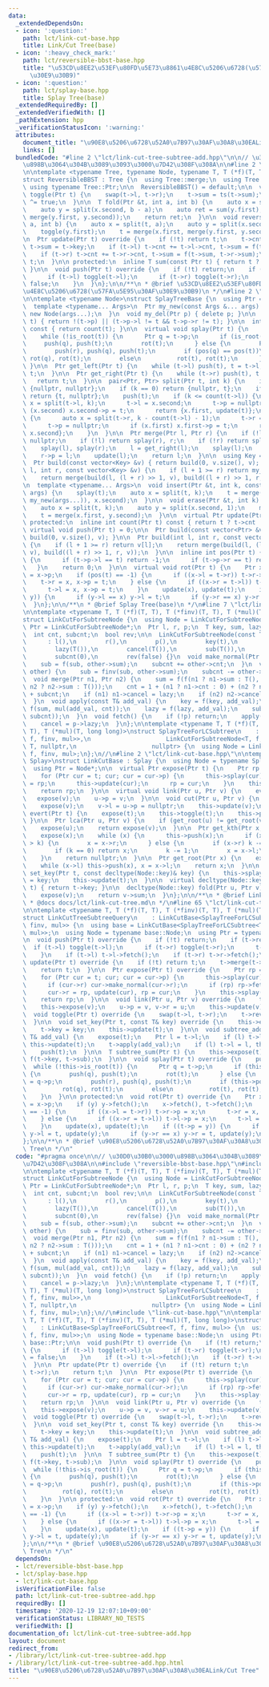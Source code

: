 ```yaml
---
data:
  _extendedDependsOn:
  - icon: ':question:'
    path: lct/link-cut-base.hpp
    title: Link/Cut Tree(base)
  - icon: ':heavy_check_mark:'
    path: lct/reversible-bbst-base.hpp
    title: "\u53CD\u8EE2\u53EF\u80FD\u5E73\u8861\u4E8C\u5206\u6728(\u57FA\u5E95\u30AF\
      \u30E9\u30B9)"
  - icon: ':question:'
    path: lct/splay-base.hpp
    title: Splay Tree(base)
  _extendedRequiredBy: []
  _extendedVerifiedWith: []
  _pathExtension: hpp
  _verificationStatusIcon: ':warning:'
  attributes:
    document_title: "\u90E8\u5206\u6728\u52A0\u7B97\u30AF\u30A8\u30EALink/Cut Tree"
    links: []
  bundledCode: "#line 2 \"lct/link-cut-tree-subtree-add.hpp\"\n\n// \u30D0\u30B0\u3000\
    \u898B\u3064\u304B\u3089\u3093\u3000\u7D42\u308F\u308A\n\n#line 2 \"lct/reversible-bbst-base.hpp\"\
    \n\ntemplate <typename Tree, typename Node, typename T, T (*f)(T, T), T (*ts)(T)>\n\
    struct ReversibleBBST : Tree {\n  using Tree::merge;\n  using Tree::split;\n \
    \ using typename Tree::Ptr;\n\n  ReversibleBBST() = default;\n\n  virtual void\
    \ toggle(Ptr t) {\n    swap(t->l, t->r);\n    t->sum = ts(t->sum);\n    t->rev\
    \ ^= true;\n  }\n\n  T fold(Ptr &t, int a, int b) {\n    auto x = split(t, a);\n\
    \    auto y = split(x.second, b - a);\n    auto ret = sum(y.first);\n    t = merge(x.first,\
    \ merge(y.first, y.second));\n    return ret;\n  }\n\n  void reverse(Ptr &t, int\
    \ a, int b) {\n    auto x = split(t, a);\n    auto y = split(x.second, b - a);\n\
    \    toggle(y.first);\n    t = merge(x.first, merge(y.first, y.second));\n  }\n\
    \n  Ptr update(Ptr t) override {\n    if (!t) return t;\n    t->cnt = 1;\n   \
    \ t->sum = t->key;\n    if (t->l) t->cnt += t->l->cnt, t->sum = f(t->l->sum, t->sum);\n\
    \    if (t->r) t->cnt += t->r->cnt, t->sum = f(t->sum, t->r->sum);\n    return\
    \ t;\n  }\n\n protected:\n  inline T sum(const Ptr t) { return t ? t->sum : T();\
    \ }\n\n  void push(Ptr t) override {\n    if (!t) return;\n    if (t->rev) {\n\
    \      if (t->l) toggle(t->l);\n      if (t->r) toggle(t->r);\n      t->rev =\
    \ false;\n    }\n  }\n};\n\n/**\n * @brief \u53CD\u8EE2\u53EF\u80FD\u5E73\u8861\
    \u4E8C\u5206\u6728(\u57FA\u5E95\u30AF\u30E9\u30B9)\n */\n#line 2 \"lct/splay-base.hpp\"\
    \n\ntemplate <typename Node>\nstruct SplayTreeBase {\n  using Ptr = Node *;\n\
    \  template <typename... Args>\n  Ptr my_new(const Args &... args) {\n    return\
    \ new Node(args...);\n  }\n  void my_del(Ptr p) { delete p; }\n\n  bool is_root(Ptr\
    \ t) { return !(t->p) || (t->p->l != t && t->p->r != t); }\n\n  int size(Ptr t)\
    \ const { return count(t); }\n\n  virtual void splay(Ptr t) {\n    push(t);\n\
    \    while (!is_root(t)) {\n      Ptr q = t->p;\n      if (is_root(q)) {\n   \
    \     push(q), push(t);\n        rot(t);\n      } else {\n        Ptr r = q->p;\n\
    \        push(r), push(q), push(t);\n        if (pos(q) == pos(t))\n         \
    \ rot(q), rot(t);\n        else\n          rot(t), rot(t);\n      }\n    }\n \
    \ }\n\n  Ptr get_left(Ptr t) {\n    while (t->l) push(t), t = t->l;\n    return\
    \ t;\n  }\n\n  Ptr get_right(Ptr t) {\n    while (t->r) push(t), t = t->r;\n \
    \   return t;\n  }\n\n  pair<Ptr, Ptr> split(Ptr t, int k) {\n    if (!t) return\
    \ {nullptr, nullptr};\n    if (k == 0) return {nullptr, t};\n    if (k == count(t))\
    \ return {t, nullptr};\n    push(t);\n    if (k <= count(t->l)) {\n      auto\
    \ x = split(t->l, k);\n      t->l = x.second;\n      t->p = nullptr;\n      if\
    \ (x.second) x.second->p = t;\n      return {x.first, update(t)};\n    } else\
    \ {\n      auto x = split(t->r, k - count(t->l) - 1);\n      t->r = x.first;\n\
    \      t->p = nullptr;\n      if (x.first) x.first->p = t;\n      return {update(t),\
    \ x.second};\n    }\n  }\n\n  Ptr merge(Ptr l, Ptr r) {\n    if (!l && !r) return\
    \ nullptr;\n    if (!l) return splay(r), r;\n    if (!r) return splay(l), l;\n\
    \    splay(l), splay(r);\n    l = get_right(l);\n    splay(l);\n    l->r = r;\n\
    \    r->p = l;\n    update(l);\n    return l;\n  }\n\n  using Key = decltype(Node::key);\n\
    \  Ptr build(const vector<Key> &v) { return build(0, v.size(), v); }\n  Ptr build(int\
    \ l, int r, const vector<Key> &v) {\n    if (l + 1 >= r) return my_new(v[l]);\n\
    \    return merge(build(l, (l + r) >> 1, v), build((l + r) >> 1, r, v));\n  }\n\
    \n  template <typename... Args>\n  void insert(Ptr &t, int k, const Args &...\
    \ args) {\n    splay(t);\n    auto x = split(t, k);\n    t = merge(merge(x.first,\
    \ my_new(args...)), x.second);\n  }\n\n  void erase(Ptr &t, int k) {\n    splay(t);\n\
    \    auto x = split(t, k);\n    auto y = split(x.second, 1);\n    my_del(y.first);\n\
    \    t = merge(x.first, y.second);\n  }\n\n  virtual Ptr update(Ptr t) = 0;\n\n\
    \ protected:\n  inline int count(Ptr t) const { return t ? t->cnt : 0; }\n\n \
    \ virtual void push(Ptr t) = 0;\n\n  Ptr build(const vector<Ptr> &v) { return\
    \ build(0, v.size(), v); }\n\n  Ptr build(int l, int r, const vector<Ptr> &v)\
    \ {\n    if (l + 1 >= r) return v[l];\n    return merge(build(l, (l + r) >> 1,\
    \ v), build((l + r) >> 1, r, v));\n  }\n\n  inline int pos(Ptr t) {\n    if (t->p)\
    \ {\n      if (t->p->l == t) return -1;\n      if (t->p->r == t) return 1;\n \
    \   }\n    return 0;\n  }\n\n  virtual void rot(Ptr t) {\n    Ptr x = t->p, y\
    \ = x->p;\n    if (pos(t) == -1) {\n      if ((x->l = t->r)) t->r->p = x;\n  \
    \    t->r = x, x->p = t;\n    } else {\n      if ((x->r = t->l)) t->l->p = x;\n\
    \      t->l = x, x->p = t;\n    }\n    update(x), update(t);\n    if ((t->p =\
    \ y)) {\n      if (y->l == x) y->l = t;\n      if (y->r == x) y->r = t;\n    }\n\
    \  }\n};\n\n/**\n * @brief Splay Tree(base)\n */\n#line 7 \"lct/link-cut-tree-subtree-add.hpp\"\
    \n\ntemplate <typename T, T (*f)(T, T), T (*finv)(T, T), T (*mul)(T, long long)>\n\
    struct LinkCutForSubtreeNode {\n  using Node = LinkCutForSubtreeNode;\n  using\
    \ Ptr = LinkCutForSubtreeNode*;\n  Ptr l, r, p;\n  T key, sum, lazy, cancel, sub;\n\
    \  int cnt, subcnt;\n  bool rev;\n\n  LinkCutForSubtreeNode(const T& t = T())\n\
    \      : l(),\n        r(),\n        p(),\n        key(t),\n        sum(t),\n\
    \        lazy(T()),\n        cancel(T()),\n        sub(T()),\n        cnt(1),\n\
    \        subcnt(0),\n        rev(false) {}\n  void make_normal(Ptr other) {\n\
    \    sub = f(sub, other->sum);\n    subcnt += other->cnt;\n  }\n  void make_prefer(Ptr\
    \ other) {\n    sub = finv(sub, other->sum);\n    subcnt -= other->cnt;\n  }\n\
    \  void merge(Ptr n1, Ptr n2) {\n    sum = f(f(n1 ? n1->sum : T(), key), f(sub,\
    \ n2 ? n2->sum : T()));\n    cnt = 1 + (n1 ? n1->cnt : 0) + (n2 ? n2->cnt : 0)\
    \ + subcnt;\n    if (n1) n1->cancel = lazy;\n    if (n2) n2->cancel = lazy;\n\
    \  }\n  void apply(const T& add_val) {\n    key = f(key, add_val);\n    sum =\
    \ f(sum, mul(add_val, cnt));\n    lazy = f(lazy, add_val);\n    sub = f(sub, mul(add_val,\
    \ subcnt));\n  }\n  void fetch() {\n    if (!p) return;\n    apply(p->lazy - cancel);\n\
    \    cancel = p->lazy;\n  }\n};\n\ntemplate <typename T, T (*f)(T, T), T (*finv)(T,\
    \ T), T (*mul)(T, long long)>\nstruct SplayTreeForLCSubtree\n    : ReversibleBBST<SplayTreeBase<LinkCutForSubtreeNode<T,\
    \ f, finv, mul>>,\n                     LinkCutForSubtreeNode<T, f, finv, mul>,\
    \ T, nullptr,\n                     nullptr> {\n  using Node = LinkCutForSubtreeNode<T,\
    \ f, finv, mul>;\n};\n//\n#line 2 \"lct/link-cut-base.hpp\"\n\ntemplate <typename\
    \ Splay>\nstruct LinkCutBase : Splay {\n  using Node = typename Splay::Node;\n\
    \  using Ptr = Node*;\n\n  virtual Ptr expose(Ptr t) {\n    Ptr rp = nullptr;\n\
    \    for (Ptr cur = t; cur; cur = cur->p) {\n      this->splay(cur);\n      cur->r\
    \ = rp;\n      this->update(cur);\n      rp = cur;\n    }\n    this->splay(t);\n\
    \    return rp;\n  }\n\n  virtual void link(Ptr u, Ptr v) {\n    evert(u);\n \
    \   expose(v);\n    u->p = v;\n  }\n\n  void cut(Ptr u, Ptr v) {\n    evert(u);\n\
    \    expose(v);\n    v->l = u->p = nullptr;\n    this->update(v);\n  }\n\n  void\
    \ evert(Ptr t) {\n    expose(t);\n    this->toggle(t);\n    this->push(t);\n \
    \ }\n\n  Ptr lca(Ptr u, Ptr v) {\n    if (get_root(u) != get_root(v)) return nullptr;\n\
    \    expose(u);\n    return expose(v);\n  }\n\n  Ptr get_kth(Ptr x, int k) {\n\
    \    expose(x);\n    while (x) {\n      this->push(x);\n      if (x->r && x->r->sz\
    \ > k) {\n        x = x->r;\n      } else {\n        if (x->r) k -= x->r->sz;\n\
    \        if (k == 0) return x;\n        k -= 1;\n        x = x->l;\n      }\n\
    \    }\n    return nullptr;\n  }\n\n  Ptr get_root(Ptr x) {\n    expose(x);\n\
    \    while (x->l) this->push(x), x = x->l;\n    return x;\n  }\n\n  virtual void\
    \ set_key(Ptr t, const decltype(Node::key)& key) {\n    this->splay(t);\n    t->key\
    \ = key;\n    this->update(t);\n  }\n\n  virtual decltype(Node::key) get_key(Ptr\
    \ t) { return t->key; }\n\n  decltype(Node::key) fold(Ptr u, Ptr v) {\n    evert(u);\n\
    \    expose(v);\n    return v->sum;\n  }\n};\n\n/**\n * @brief Link/Cut Tree(base)\n\
    \ * @docs docs/lct/link-cut-tree.md\n */\n#line 65 \"lct/link-cut-tree-subtree-add.hpp\"\
    \n\ntemplate <typename T, T (*f)(T, T), T (*finv)(T, T), T (*mul)(T, long long)>\n\
    struct LinkCutTreeSubtreeQuery\n    : LinkCutBase<SplayTreeForLCSubtree<T, f,\
    \ finv, mul>> {\n  using base = LinkCutBase<SplayTreeForLCSubtree<T, f, finv,\
    \ mul>>;\n  using Node = typename base::Node;\n  using Ptr = typename base::Ptr;\n\
    \n  void push(Ptr t) override {\n    if (!t) return;\n    if (t->rev) {\n    \
    \  if (t->l) toggle(t->l);\n      if (t->r) toggle(t->r);\n      t->rev = false;\n\
    \    }\n    if (t->l) t->l->fetch();\n    if (t->r) t->r->fetch();\n  }\n\n  Ptr\
    \ update(Ptr t) override {\n    if (!t) return t;\n    t->merge(t->l, t->r);\n\
    \    return t;\n  }\n\n  Ptr expose(Ptr t) override {\n    Ptr rp = nullptr;\n\
    \    for (Ptr cur = t; cur; cur = cur->p) {\n      this->splay(cur), push(cur);\n\
    \      if (cur->r) cur->make_normal(cur->r);\n      if (rp) rp->fetch(), cur->make_prefer(rp);\n\
    \      cur->r = rp, update(cur), rp = cur;\n    }\n    this->splay(t), push(t);\n\
    \    return rp;\n  }\n\n  void link(Ptr u, Ptr v) override {\n    this->evert(u);\n\
    \    this->expose(v);\n    u->p = v, v->r = u;\n    this->update(v);\n  }\n\n\
    \  void toggle(Ptr t) override {\n    swap(t->l, t->r);\n    t->rev ^= true;\n\
    \  }\n\n  void set_key(Ptr t, const T& key) override {\n    this->expose(t);\n\
    \    t->key = key;\n    this->update(t);\n  }\n\n  void subtree_add(Ptr t, const\
    \ T& add_val) {\n    expose(t);\n    Ptr l = t->l;\n    if (l) t->l = nullptr,\
    \ this->update(t);\n    t->apply(add_val);\n    if (l) t->l = l, this->update(t);\n\
    \    push(t);\n  }\n\n  T subtree_sum(Ptr t) {\n    this->expose(t);\n    return\
    \ f(t->key, t->sub);\n  }\n\n  void splay(Ptr t) override {\n    push(t);\n  \
    \  while (!this->is_root(t)) {\n      Ptr q = t->p;\n      if (this->is_root(q))\
    \ {\n        push(q), push(t);\n        rot(t);\n      } else {\n        Ptr r\
    \ = q->p;\n        push(r), push(q), push(t);\n        if (this->pos(q) == this->pos(t))\n\
    \          rot(q), rot(t);\n        else\n          rot(t), rot(t);\n      }\n\
    \    }\n  }\n\n protected:\n  void rot(Ptr t) override {\n    Ptr x = t->p, y\
    \ = x->p;\n    if (y) y->fetch();\n    x->fetch(), t->fetch();\n    if (this->pos(t)\
    \ == -1) {\n      if ((x->l = t->r)) t->r->p = x;\n      t->r = x, x->p = t;\n\
    \    } else {\n      if ((x->r = t->l)) t->l->p = x;\n      t->l = x, x->p = t;\n\
    \    }\n    update(x), update(t);\n    if ((t->p = y)) {\n      if (y->l == x)\
    \ y->l = t, update(y);\n      if (y->r == x) y->r = t, update(y);\n    }\n  }\n\
    };\n\n/**\n * @brief \u90E8\u5206\u6728\u52A0\u7B97\u30AF\u30A8\u30EALink/Cut\
    \ Tree\n */\n"
  code: "#pragma once\n\n// \u30D0\u30B0\u3000\u898B\u3064\u304B\u3089\u3093\u3000\
    \u7D42\u308F\u308A\n\n#include \"reversible-bbst-base.hpp\"\n#include \"splay-base.hpp\"\
    \n\ntemplate <typename T, T (*f)(T, T), T (*finv)(T, T), T (*mul)(T, long long)>\n\
    struct LinkCutForSubtreeNode {\n  using Node = LinkCutForSubtreeNode;\n  using\
    \ Ptr = LinkCutForSubtreeNode*;\n  Ptr l, r, p;\n  T key, sum, lazy, cancel, sub;\n\
    \  int cnt, subcnt;\n  bool rev;\n\n  LinkCutForSubtreeNode(const T& t = T())\n\
    \      : l(),\n        r(),\n        p(),\n        key(t),\n        sum(t),\n\
    \        lazy(T()),\n        cancel(T()),\n        sub(T()),\n        cnt(1),\n\
    \        subcnt(0),\n        rev(false) {}\n  void make_normal(Ptr other) {\n\
    \    sub = f(sub, other->sum);\n    subcnt += other->cnt;\n  }\n  void make_prefer(Ptr\
    \ other) {\n    sub = finv(sub, other->sum);\n    subcnt -= other->cnt;\n  }\n\
    \  void merge(Ptr n1, Ptr n2) {\n    sum = f(f(n1 ? n1->sum : T(), key), f(sub,\
    \ n2 ? n2->sum : T()));\n    cnt = 1 + (n1 ? n1->cnt : 0) + (n2 ? n2->cnt : 0)\
    \ + subcnt;\n    if (n1) n1->cancel = lazy;\n    if (n2) n2->cancel = lazy;\n\
    \  }\n  void apply(const T& add_val) {\n    key = f(key, add_val);\n    sum =\
    \ f(sum, mul(add_val, cnt));\n    lazy = f(lazy, add_val);\n    sub = f(sub, mul(add_val,\
    \ subcnt));\n  }\n  void fetch() {\n    if (!p) return;\n    apply(p->lazy - cancel);\n\
    \    cancel = p->lazy;\n  }\n};\n\ntemplate <typename T, T (*f)(T, T), T (*finv)(T,\
    \ T), T (*mul)(T, long long)>\nstruct SplayTreeForLCSubtree\n    : ReversibleBBST<SplayTreeBase<LinkCutForSubtreeNode<T,\
    \ f, finv, mul>>,\n                     LinkCutForSubtreeNode<T, f, finv, mul>,\
    \ T, nullptr,\n                     nullptr> {\n  using Node = LinkCutForSubtreeNode<T,\
    \ f, finv, mul>;\n};\n//\n#include \"link-cut-base.hpp\"\n\ntemplate <typename\
    \ T, T (*f)(T, T), T (*finv)(T, T), T (*mul)(T, long long)>\nstruct LinkCutTreeSubtreeQuery\n\
    \    : LinkCutBase<SplayTreeForLCSubtree<T, f, finv, mul>> {\n  using base = LinkCutBase<SplayTreeForLCSubtree<T,\
    \ f, finv, mul>>;\n  using Node = typename base::Node;\n  using Ptr = typename\
    \ base::Ptr;\n\n  void push(Ptr t) override {\n    if (!t) return;\n    if (t->rev)\
    \ {\n      if (t->l) toggle(t->l);\n      if (t->r) toggle(t->r);\n      t->rev\
    \ = false;\n    }\n    if (t->l) t->l->fetch();\n    if (t->r) t->r->fetch();\n\
    \  }\n\n  Ptr update(Ptr t) override {\n    if (!t) return t;\n    t->merge(t->l,\
    \ t->r);\n    return t;\n  }\n\n  Ptr expose(Ptr t) override {\n    Ptr rp = nullptr;\n\
    \    for (Ptr cur = t; cur; cur = cur->p) {\n      this->splay(cur), push(cur);\n\
    \      if (cur->r) cur->make_normal(cur->r);\n      if (rp) rp->fetch(), cur->make_prefer(rp);\n\
    \      cur->r = rp, update(cur), rp = cur;\n    }\n    this->splay(t), push(t);\n\
    \    return rp;\n  }\n\n  void link(Ptr u, Ptr v) override {\n    this->evert(u);\n\
    \    this->expose(v);\n    u->p = v, v->r = u;\n    this->update(v);\n  }\n\n\
    \  void toggle(Ptr t) override {\n    swap(t->l, t->r);\n    t->rev ^= true;\n\
    \  }\n\n  void set_key(Ptr t, const T& key) override {\n    this->expose(t);\n\
    \    t->key = key;\n    this->update(t);\n  }\n\n  void subtree_add(Ptr t, const\
    \ T& add_val) {\n    expose(t);\n    Ptr l = t->l;\n    if (l) t->l = nullptr,\
    \ this->update(t);\n    t->apply(add_val);\n    if (l) t->l = l, this->update(t);\n\
    \    push(t);\n  }\n\n  T subtree_sum(Ptr t) {\n    this->expose(t);\n    return\
    \ f(t->key, t->sub);\n  }\n\n  void splay(Ptr t) override {\n    push(t);\n  \
    \  while (!this->is_root(t)) {\n      Ptr q = t->p;\n      if (this->is_root(q))\
    \ {\n        push(q), push(t);\n        rot(t);\n      } else {\n        Ptr r\
    \ = q->p;\n        push(r), push(q), push(t);\n        if (this->pos(q) == this->pos(t))\n\
    \          rot(q), rot(t);\n        else\n          rot(t), rot(t);\n      }\n\
    \    }\n  }\n\n protected:\n  void rot(Ptr t) override {\n    Ptr x = t->p, y\
    \ = x->p;\n    if (y) y->fetch();\n    x->fetch(), t->fetch();\n    if (this->pos(t)\
    \ == -1) {\n      if ((x->l = t->r)) t->r->p = x;\n      t->r = x, x->p = t;\n\
    \    } else {\n      if ((x->r = t->l)) t->l->p = x;\n      t->l = x, x->p = t;\n\
    \    }\n    update(x), update(t);\n    if ((t->p = y)) {\n      if (y->l == x)\
    \ y->l = t, update(y);\n      if (y->r == x) y->r = t, update(y);\n    }\n  }\n\
    };\n\n/**\n * @brief \u90E8\u5206\u6728\u52A0\u7B97\u30AF\u30A8\u30EALink/Cut\
    \ Tree\n */\n"
  dependsOn:
  - lct/reversible-bbst-base.hpp
  - lct/splay-base.hpp
  - lct/link-cut-base.hpp
  isVerificationFile: false
  path: lct/link-cut-tree-subtree-add.hpp
  requiredBy: []
  timestamp: '2020-12-19 12:07:10+09:00'
  verificationStatus: LIBRARY_NO_TESTS
  verifiedWith: []
documentation_of: lct/link-cut-tree-subtree-add.hpp
layout: document
redirect_from:
- /library/lct/link-cut-tree-subtree-add.hpp
- /library/lct/link-cut-tree-subtree-add.hpp.html
title: "\u90E8\u5206\u6728\u52A0\u7B97\u30AF\u30A8\u30EALink/Cut Tree"
---
```

